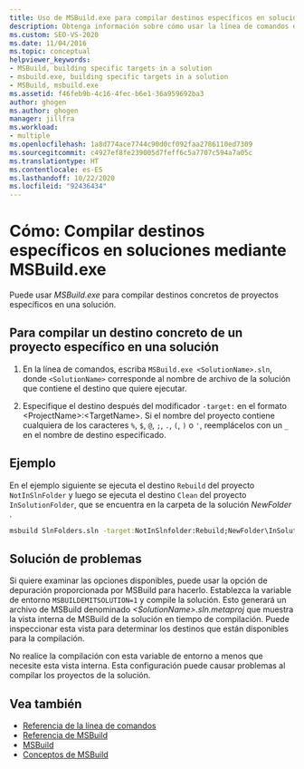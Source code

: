 ```yaml
---
title: Uso de MSBuild.exe para compilar destinos específicos en soluciones
description: Obtenga información sobre cómo usar la línea de comandos de MSBuild.exe para compilar destinos específicos de proyectos específicos en soluciones.
ms.custom: SEO-VS-2020
ms.date: 11/04/2016
ms.topic: conceptual
helpviewer_keywords:
- MSBuild, building specific targets in a solution
- msbuild.exe, building specific targets in a solution
- MSBuild, msbuild.exe
ms.assetid: f46feb9b-4c16-4fec-b6e1-36a959692ba3
author: ghogen
ms.author: ghogen
manager: jillfra
ms.workload:
- multiple
ms.openlocfilehash: 1a8d774ace7744c90d0cf092faa2786110ed7309
ms.sourcegitcommit: c4927ef8fe239005d7feff6c5a7707c594a7a05c
ms.translationtype: HT
ms.contentlocale: es-ES
ms.lasthandoff: 10/22/2020
ms.locfileid: "92436434"
---
```

# <a name="how-to-build-specific-targets-in-solutions-by-using-msbuildexe"></a>Cómo: Compilar destinos específicos en soluciones mediante MSBuild.exe

Puede usar *MSBuild.exe* para compilar destinos concretos de proyectos específicos en una solución.

## <a name="to-build-a-specific-target-of-a-specific-project-in-a-solution"></a>Para compilar un destino concreto de un proyecto específico en una solución

1. En la línea de comandos, escriba `MSBuild.exe <SolutionName>.sln`, donde `<SolutionName>` corresponde al nombre de archivo de la solución que contiene el destino que quiere ejecutar.

2. Especifique el destino después del modificador `-target:` en el formato \<ProjectName>:\<TargetName>. Si el nombre del proyecto contiene cualquiera de los caracteres `%`, `$`, `@`, `;`, `.`, `(`, `)` o `'`, reemplácelos con un `_` en el nombre de destino especificado.

## <a name="example"></a>Ejemplo

 En el ejemplo siguiente se ejecuta el destino `Rebuild` del proyecto `NotInSlnFolder` y luego se ejecuta el destino `Clean` del proyecto `InSolutionFolder`, que se encuentra en la carpeta de la solución *NewFolder* .

```cmd
msbuild SlnFolders.sln -target:NotInSlnfolder:Rebuild;NewFolder\InSolutionFolder:Clean
```

## <a name="troubleshooting"></a>Solución de problemas

Si quiere examinar las opciones disponibles, puede usar la opción de depuración proporcionada por MSBuild para hacerlo. Establezca la variable de entorno `MSBUILDEMITSOLUTION=1` y compile la solución. Esto generará un archivo de MSBuild denominado *\<SolutionName>.sln.metaproj* que muestra la vista interna de MSBuild de la solución en tiempo de compilación. Puede inspeccionar esta vista para determinar los destinos que están disponibles para la compilación.

No realice la compilación con esta variable de entorno a menos que necesite esta vista interna. Esta configuración puede causar problemas al compilar los proyectos de la solución.

## <a name="see-also"></a>Vea también

- [Referencia de la línea de comandos](../msbuild/msbuild-command-line-reference.md)
- [Referencia de MSBuild](../msbuild/msbuild-reference.md)
- [MSBuild](../msbuild/msbuild.md)
- [Conceptos de MSBuild](../msbuild/msbuild-concepts.md)
